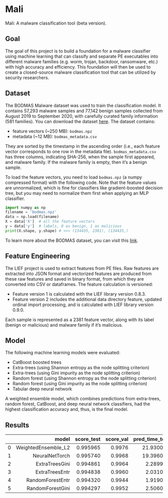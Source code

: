 # Mali
Mali: A malware classification tool (beta version).

## Goal
The goal of this project is to build a foundation for a malware classifier using machine learning that can classify and separate PE executables into different malware families (e.g. worm, trojan, backdoor, ransomware, etc.) with high accuracy and efficiency. This foundation will then be used to create a closed-source malware classification tool that can be utilized by security researchers.

## Dataset
The BODMAS Malware dataset was used to train the classification model. It contains 57,293 malware samples and 77,142 benign samples collected from August 2019 to September 2020, with carefully curated family information (581 families). You can download the dataset [here](https://drive.google.com/drive/folders/1Uf-LebLWyi9eCv97iBal7kL1NgiGEsv_). The dataset contains:
- feature vectors (~250 MB): `bodmas.npz`
- metadata (~12 MB): `bodmas_metadata.csv` 

They are sorted by the timestamp in the ascending order (i.e., each feature vector corresponds to one row in the metadata file). `bodmas_metadata.csv` has three columns, indicating SHA-256, when the sample first appeared, and malware family. If the malware family is empty, then it’s a benign sample.

To load the feature vectors, you need to load `bodmas.npz` (a numpy compressed format) with the following code. Note that the feature values are unnormalized, which is fine for classifiers like gradient-boosted decision tree, but you may need to normalize them first when applying an MLP classifier.

``` python
import numpy as np 
filename = 'bodmas.npz' 
data = np.load(filename) 
X = data['X']  # all the feature vectors 
y = data['y']  # labels, 0 as benign, 1 as malicious 
print(X.shape, y.shape) # >>> (134435, 2381), (134435,) 
```
To learn more about the BODMAS dataset, you can visit this [link](https://whyisyoung.github.io/BODMAS/).

## Feature Engineering
The LIEF project is used to extract features from PE files. Raw features are extracted into JSON format and vectorized features are produced from these raw features and saved in binary format, from which they are converted into CSV or dataframes. The feature calculation is versioned:
- Feature version 1 is calculated with the LIEF library version 0.8.3.
- Feature version 2 includes the additional data directory feature, updated ordinal import processing, and is calculated with LIEF library version 0.9.0.

Each sample is represented as a 2381 feature vector, along with its label (benign or malicious) and malware family if it’s malicious.

## Model
The following machine learning models were evaluated:
- CatBoost boosted trees
- Extra-trees (using Shannon entropy as the node splitting criterion)
- Extra-trees (using Gini impurity as the node splitting criterion)
- Random forest (using Shannon entropy as the node splitting criterion)
- Random forest (using Gini impurity as the node splitting criterion)
- Tabular deep neural network

A weighted ensemble model, which combines predictions from extra-trees, random forest, CatBoost, and deep neural network classifiers, had the highest classification accuracy and, thus, is the final model.

## Results
|   |               model | score_test | score_val | pred_time_test | pred_time_val |    fit_time | pred_time_test_marginal | pred_time_val_marginal | fit_time_marginal | stack_level | can_infer | fit_order |
|--:|--------------------:|-----------:|----------:|---------------:|--------------:|------------:|------------------------:|-----------------------:|------------------:|------------:|----------:|----------:|
| 0 | WeightedEnsemble_L2 |   0.995965 |    0.9976 |      21.930001 |      2.681004 | 1418.062613 |                0.028000 |               0.007999 |          0.943001 |           2 |      True |         6 |
| 1 |      NeuralNetTorch |   0.995740 |    0.9968 |      19.396000 |      2.440000 | 1161.801305 |               19.396000 |               2.440000 |       1161.801305 |           1 |      True |         5 |
| 2 |      ExtraTreesGini |   0.994861 |    0.9964 |       2.289998 |      0.309004 |   89.408530 |                2.289998 |               0.309004 |         89.408530 |           1 |      True |         3 |
| 3 |      ExtraTreesEntr |   0.994838 |    0.9960 |       2.031004 |      0.222998 |   69.117058 |                2.031004 |               0.222998 |         69.117058 |           1 |      True |         4 |
| 4 |    RandomForestEntr |   0.994320 |    0.9944 |       1.919002 |      0.361995 |  188.971065 |                1.919002 |               0.361995 |        188.971065 |           1 |      True |         2 |
| 5 |    RandomForestGini |   0.994297 |    0.9952 |       2.506001 |      0.233005 |  255.318307 |                2.506001 |               0.233005 |        255.318307 |           1 |      True |         1 |
